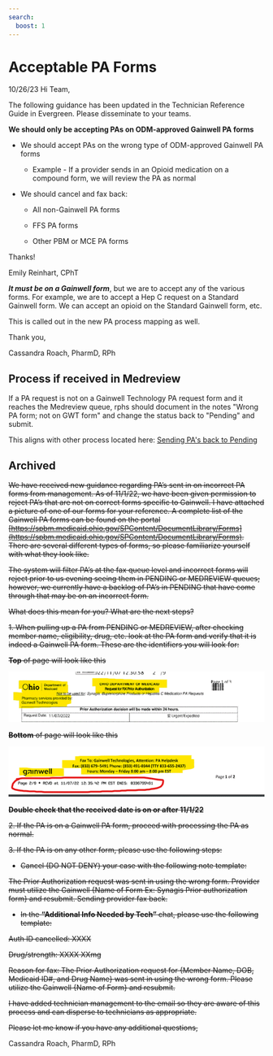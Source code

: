 ```yaml
---
search:
  boost: 1
---
```


# Acceptable PA Forms

10/26/23
Hi Team, 

The following guidance has been updated in the Technician Reference Guide in Evergreen. Please disseminate to your teams. 


**We should only be accepting PAs on ODM-approved Gainwell PA forms**

- We should accept PAs on the wrong type of ODM-approved Gainwell PA forms
  
	- Example - If a provider sends in an Opioid medication on a compound form, we will review the PA as normal

- We should cancel and fax back:
  
	- All non-Gainwell PA forms
  
 	- FFS PA forms

  	- Other PBM or MCE PA forms

Thanks!

Emily Reinhart, CPhT 


***It must be on a Gainwell form***, but we are to accept any of the various forms. For example, we are to accept a Hep C request on a Standard Gainwell form. We can accept an opioid on the Standard Gainwell form, etc.

This is called out in the new PA process mapping as well.

Thank you,


Cassandra Roach, PharmD, RPh

## Process if received in Medreview

If a PA request is not on a Gainwell Technology PA request form and it reaches the Medreview queue, rphs should document in the notes "Wrong PA form; not on GWT form" and change the status back to "Pending" and submit.

This aligns with other process located here: [Sending PA's back to Pending](https://special-spoon-f542dccd.pages.github.io/Clinical%20and%20Technical%20Reference%20Guide/PA%20-%20Standard%20of%20Work/back_to_pending/?h=pending)

## Archived

~~We have received new guidance regarding PA’s sent in on incorrect PA forms from management. As of 11/1/22, we have been given permission to reject PA’s that are not on correct forms specific to Gainwell. I have attached a picture of one of our forms for your reference. A complete list of the Gainwell PA forms can be found on the portal [https://spbm.medicaid.ohio.gov/SPContent/DocumentLibrary/Forms](https://spbm.medicaid.ohio.gov/SPContent/DocumentLibrary/Forms). There are several different types of forms, so please familiarize yourself with what they look like.~~ 

 
~~The system will filter PA’s at the fax queue level and incorrect forms will reject prior to us evening seeing them in PENDING or MEDREVIEW queues; however, we currently have a backlog of PA’s in PENDING that have come through that may be on an incorrect form.~~
 
~~What does this mean for you? What are the next steps?~~

~~1. When pulling up a PA from PENDING or MEDREVIEW, after checking member name, eligibility, drug, etc. look at the PA form and verify that it is indeed a Gainwell PA form. These are the identifiers you will look for:~~
	
~~**Top** of page will look like this~~

![Alt text](acceptable_pa_forms_1.png)
	 
~~**Bottom** of page will look like this~~

![Alt text](acceptable_pa_forms_2.png)
	
	 
~~**Double check that the received date is on or after 11/1/22**~~
	 
~~2. If the PA is on a Gainwell PA form, proceed with processing the PA as normal.~~

~~3. If the PA is on any other form, please use the following steps:~~

- ~~Cancel (DO NOT DENY) your case with the following note template:~~
		
~~The Prior Authorization request was sent in using the wrong form. Provider must utilize the Gainwell {Name of Form Ex: Synagis Prior authorization form} and resubmit. Sending provider fax back.~~
			
- ~~In the **“Additional Info Needed by Tech”** chat, please use the following template:~~
					
~~Auth ID cancelled:  XXXX~~

~~Drug/strength:  XXXX  XXmg~~
					
~~Reason for fax:  The Prior Authorization request for {Member Name, DOB, Medicaid ID#, and Drug Name} was sent in using the wrong form. Please utilize the Gainwell {Name of Form} and resubmit.~~

~~I have added technician management to the email so they are aware of this process and can disperse to technicians as appropriate.~~
 
~~Please let me know if you have any additional questions,~~
 
Cassandra Roach, PharmD, RPh

